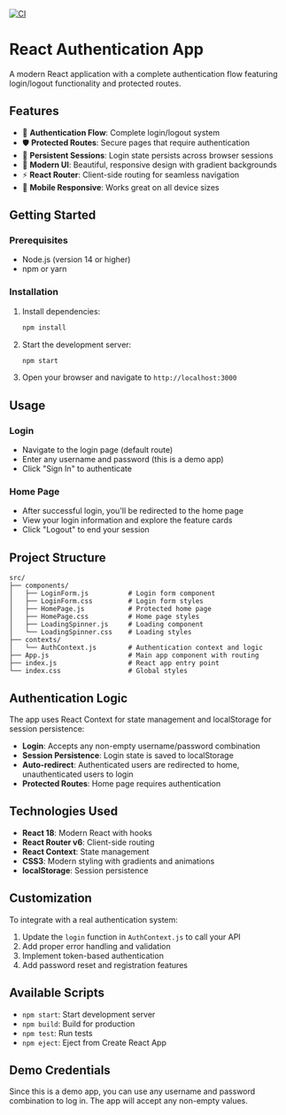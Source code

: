 [![CI](https://github.com/mmiller2001/Post-Me-React-App/actions/workflows/ci.yml/badge.svg)](https://github.com/mmiller2001/Post-Me-React-App/actions/workflows/ci.yml)

# React Authentication App

A modern React application with a complete authentication flow featuring login/logout functionality and protected routes.

## Features

- 🔐 **Authentication Flow**: Complete login/logout system
- 🛡️ **Protected Routes**: Secure pages that require authentication
- 💾 **Persistent Sessions**: Login state persists across browser sessions
- 🎨 **Modern UI**: Beautiful, responsive design with gradient backgrounds
- ⚡ **React Router**: Client-side routing for seamless navigation
- 📱 **Mobile Responsive**: Works great on all device sizes

## Getting Started

### Prerequisites

- Node.js (version 14 or higher)
- npm or yarn

### Installation

1. Install dependencies:
   ```bash
   npm install
   ```

2. Start the development server:
   ```bash
   npm start
   ```

3. Open your browser and navigate to `http://localhost:3000`

## Usage

### Login
- Navigate to the login page (default route)
- Enter any username and password (this is a demo app)
- Click "Sign In" to authenticate

### Home Page
- After successful login, you'll be redirected to the home page
- View your login information and explore the feature cards
- Click "Logout" to end your session

## Project Structure

```
src/
├── components/
│   ├── LoginForm.js          # Login form component
│   ├── LoginForm.css         # Login form styles
│   ├── HomePage.js           # Protected home page
│   ├── HomePage.css          # Home page styles
│   ├── LoadingSpinner.js     # Loading component
│   └── LoadingSpinner.css    # Loading styles
├── contexts/
│   └── AuthContext.js        # Authentication context and logic
├── App.js                    # Main app component with routing
├── index.js                  # React app entry point
└── index.css                 # Global styles
```

## Authentication Logic

The app uses React Context for state management and localStorage for session persistence:

- **Login**: Accepts any non-empty username/password combination
- **Session Persistence**: Login state is saved to localStorage
- **Auto-redirect**: Authenticated users are redirected to home, unauthenticated users to login
- **Protected Routes**: Home page requires authentication

## Technologies Used

- **React 18**: Modern React with hooks
- **React Router v6**: Client-side routing
- **React Context**: State management
- **CSS3**: Modern styling with gradients and animations
- **localStorage**: Session persistence

## Customization

To integrate with a real authentication system:

1. Update the `login` function in `AuthContext.js` to call your API
2. Add proper error handling and validation
3. Implement token-based authentication
4. Add password reset and registration features

## Available Scripts

- `npm start`: Start development server
- `npm build`: Build for production
- `npm test`: Run tests
- `npm eject`: Eject from Create React App

## Demo Credentials

Since this is a demo app, you can use any username and password combination to log in. The app will accept any non-empty values.
